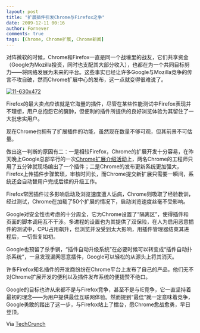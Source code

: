 ```yaml
---
layout: post
title: "扩展插件引发Chrome与Firefox之争"
date: 2009-12-11 00:16
author: Fornever
comments: true
tags: [Chrome, Chrome扩展, Chrome新闻]
---
```

对阵微软的时候，Chrome和Firefox一直是同一个战壕里的战友，它们共享资金（Google为Mozilla投资，同时也支配其大部分收入），也都在为一个共同目标努力——将网络发展为未来的平台。这些事实已经让许多Google与Mozilla竞争的传言不攻自破，然而Chrome扩展中心的发布，这一点就变得很难说了。

<a href="http://img.chromi.org/2009/12/11-630x472.jpg">![11-630x472](http://img.chromi.org/2009/12/11-630x472-550x412.jpg "11-630x472")</a>

Firefox的最大卖点应该就是它海量的插件，尽管在某些性能测试中Firefox表现并不理想，用户总抱怨它的臃肿，但便利的插件所提供的良好浏览体验为其留住了一大批忠实用户。

现在Chrome也拥有了扩展插件的功能，虽然现在数量不够可观，但其前景不可估量。

做出这一判断的原因有二：一是相较Firefox，Chrome的扩展开发十分容易，在昨天晚上Google总部举行的一次[Chrome扩展介绍活动](http://www.chromi.org/archives/2469)上，两名Chrome的工程师只用了五分钟就现场编出了一个插件；二是Chrome的发布更新系统更加强大，Firefox上传插件步骤繁琐，审核时间长，而Chrome提交新扩展只需要一瞬间，系统还会自动替用户完成后续的升级工作。

Firefox常因插件过多影响启动及浏览速度遭人诟病，Chrome则吸取了经验教训，经过测试，Chrome在加载了50个扩展的情况下，启动浏览速度丝毫不受影响。

Google对安全性也考虑的十分周全，它为Chrome设置了“隔离区”，使得插件和页面的脚本调用互不干涉。多进程的设置也为其提供了双保险，在人为启用恶意插件的测试中，CPU占用飙升，但浏览并没受到太大影响，用插件管理器结束其进程后，一切恢复如初。

Google也预留了杀手锏，“插件自动升级系统”在必要时候可以转变成“插件自动扑杀系统”，一旦发现漏网恶意插件，Google可以轻松的从源头上将其消灭。

许多Firefox知名插件的开发商纷纷在Chrome平台上发布了自己的产品，他们无不对Chrome扩展开发的便利以及插件发布系统的便捷赞不绝口。

Google的目标也许从来都不是与Firefox竞争，甚至不是与IE竞争，它一直坚持着最初的理念——为用户提供最佳互联网体验。然而提到“最佳”就一定意味着竞争，Google勇敢的踏出了这一步，与Firefox站上了擂台，愿Chrome愈战愈勇，早日登顶。

Via [TechCrunch](http://www.techcrunch.com/2009/12/10/chrome-firefox/)
